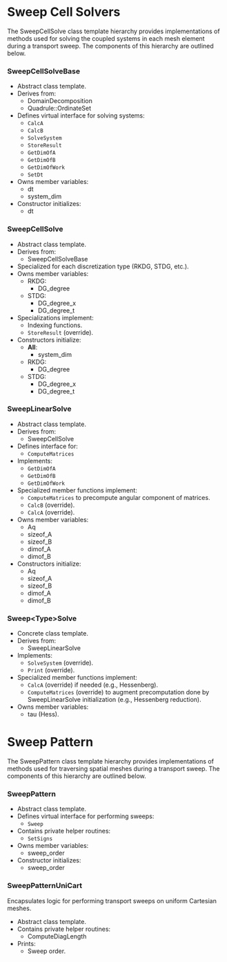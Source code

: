 # Sweep Cell Solvers

The SweepCellSolve class template hierarchy provides implementations of methods used for solving the coupled systems in each mesh element during a transport sweep. The components of this hierarchy are outlined below.

### SweepCellSolveBase

- Abstract class template.
- Derives from:
	- DomainDecomposition
	- Quadrule::OrdinateSet
- Defines virtual interface for solving systems:
	- `CalcA`
	- `CalcB`
	- `SolveSystem`
	- `StoreResult`
	- `GetDimOfA`
	- `GetDimOfB`
	- `GetDimOfWork`
	- `SetDt`
- Owns member variables:
	- dt
	- system_dim
- Constructor initializes:
	- dt
	
### SweepCellSolve

- Abstract class template.
- Derives from:
	- SweepCellSolveBase
- Specialized for each discretization type (RKDG, STDG, etc.).
- Owns member variables:
	- RKDG:
		- DG_degree
	- STDG:
		- DG_degree_x
		- DG_degree_t
- Specializations implement:
	- Indexing functions.
	- `StoreResult` (override).
- Constructors initialize:
	- **All**:
		- system_dim
	- RKDG:
		- DG_degree
	- STDG:
		- DG_degree_x
		- DG_degree_t
	
### SweepLinearSolve

- Abstract class template.
- Derives from:
	- SweepCellSolve
- Defines interface for:
	- `ComputeMatrices`
- Implements:
	- `GetDimOfA`
	- `GetDimOfB`
	- `GetDimOfWork`
- Specialized member functions implement:
	- `ComputeMatrices` to precompute angular component of matrices.
	- `CalcB` (override).
	- `CalcA` (override).
- Owns member variables:
	- Aq
	- sizeof_A
	- sizeof_B
	- dimof_A
	- dimof_B
- Constructors initialize:
	- Aq
	- sizeof_A
	- sizeof_B
	- dimof_A
	- dimof_B
	
### Sweep<Type\>Solve

- Concrete class template.
- Derives from:
	- SweepLinearSolve
- Implements:
	- `SolveSystem` (override).
	- `Print` (override).
- Specialized member functions implement:
	- `CalcA` (override) if needed (e.g., Hessenberg).
	- `ComputeMatrices` (override) to augment precomputation done by SweepLinearSolve initialization (e.g., Hessenberg reduction).
- Owns member variables:
	- tau (Hess).
	
	
# Sweep Pattern

The SweepPattern class template hierarchy provides implementations of methods used for traversing spatial meshes during a transport sweep. The components of this hierarchy are outlined below.

### SweepPattern

- Abstract class template.
- Defines virtual interface for performing sweeps:
	- `Sweep`
- Contains private helper routines:
	- `SetSigns`
- Owns member variables:
	- sweep_order
- Constructor initializes:
	- sweep_order
	
### SweepPatternUniCart

Encapsulates logic for performing transport sweeps on uniform Cartesian meshes.

- Abstract class template.
- Contains private helper routines:
	- ComputeDiagLength
- Prints:
	- Sweep order.
	
	
	
	
	
	
	
	
	
	
	
	
	
	
	
	
	
	
	
	